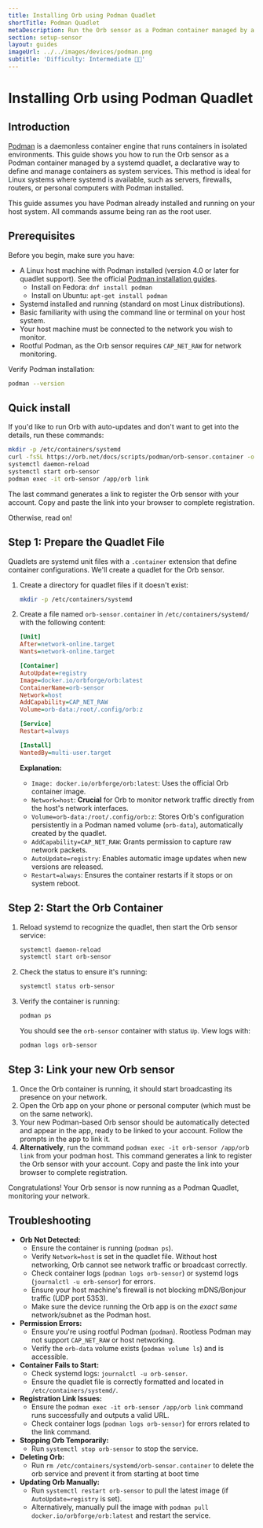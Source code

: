 ```yaml
---
title: Installing Orb using Podman Quadlet
shortTitle: Podman Quadlet
metaDescription: Run the Orb sensor as a Podman container managed by a systemd quadlet on any compatible system.
section: setup-sensor
layout: guides
imageUrl: ../../images/devices/podman.png
subtitle: 'Difficulty: Intermediate 🧑‍🔬'
---
```


# Installing Orb using Podman Quadlet

## Introduction

[Podman](https://podman.io/) is a daemonless container engine that runs containers in isolated environments. This guide shows you how to run the Orb sensor as a Podman container managed by a systemd quadlet, a declarative way to define and manage containers as system services. This method is ideal for Linux systems where systemd is available, such as servers, firewalls, routers, or personal computers with Podman installed.

This guide assumes you have Podman already installed and running on your host system. All commands assume being ran as the root user.

## Prerequisites

Before you begin, make sure you have:

- A Linux host machine with Podman installed (version 4.0 or later for quadlet support). See the official [Podman installation guides](https://podman.io/getting-started/installation).
  - Install on Fedora: `dnf install podman`
  - Install on Ubuntu: `apt-get install podman`
- Systemd installed and running (standard on most Linux distributions).
- Basic familiarity with using the command line or terminal on your host system.
- Your host machine must be connected to the network you wish to monitor.
- Rootful Podman, as the Orb sensor requires `CAP_NET_RAW` for network monitoring.

Verify Podman installation:

```bash
podman --version
```

## Quick install

If you'd like to run Orb with auto-updates and don't want to get into the details, run these commands:

```bash
mkdir -p /etc/containers/systemd
curl -fsSL https://orb.net/docs/scripts/podman/orb-sensor.container -o /etc/containers/systemd/orb-sensor.container
systemctl daemon-reload
systemctl start orb-sensor
podman exec -it orb-sensor /app/orb link
```

The last command generates a link to register the Orb sensor with your account. Copy and paste the link into your browser to complete registration.

Otherwise, read on!

## Step 1: Prepare the Quadlet File

Quadlets are systemd unit files with a `.container` extension that define container configurations. We'll create a quadlet for the Orb sensor.

1. Create a directory for quadlet files if it doesn't exist:
   ```bash
   mkdir -p /etc/containers/systemd
   ```

2. Create a file named `orb-sensor.container` in `/etc/containers/systemd/` with the following content:

   ```ini
   [Unit]
   After=network-online.target
   Wants=network-online.target

   [Container]
   AutoUpdate=registry
   Image=docker.io/orbforge/orb:latest
   ContainerName=orb-sensor
   Network=host
   AddCapability=CAP_NET_RAW
   Volume=orb-data:/root/.config/orb:z

   [Service]
   Restart=always

   [Install]
   WantedBy=multi-user.target
   ```

   **Explanation:**

   - `Image: docker.io/orbforge/orb:latest`: Uses the official Orb container image.
   - `Network=host`: **Crucial** for Orb to monitor network traffic directly from the host's network interfaces.
   - `Volume=orb-data:/root/.config/orb:z`: Stores Orb's configuration persistently in a Podman named volume (`orb-data`), automatically created by the quadlet.
   - `AddCapability=CAP_NET_RAW`: Grants permission to capture raw network packets.
   - `AutoUpdate=registry`: Enables automatic image updates when new versions are released.
   - `Restart=always`: Ensures the container restarts if it stops or on system reboot.

## Step 2: Start the Orb Container

1. Reload systemd to recognize the quadlet, then start the Orb sensor service:

   ```bash
   systemctl daemon-reload
   systemctl start orb-sensor
   ```

2. Check the status to ensure it's running:

   ```bash
   systemctl status orb-sensor
   ```

3. Verify the container is running:

   ```bash
   podman ps
   ```

   You should see the `orb-sensor` container with status `Up`. View logs with:

   ```bash
   podman logs orb-sensor
   ```

## Step 3: Link your new Orb sensor

1. Once the Orb container is running, it should start broadcasting its presence on your network.
2. Open the Orb app on your phone or personal computer (which must be on the same network).
3. Your new Podman-based Orb sensor should be automatically detected and appear in the app, ready to be linked to your account. Follow the prompts in the app to link it.
4. **Alternatively**, run the command `podman exec -it orb-sensor /app/orb link` from your podman host. This command generates a link to register the Orb sensor with your account. Copy and paste the link into your browser to complete registration.

Congratulations! Your Orb sensor is now running as a Podman Quadlet, monitoring your network.

## Troubleshooting

- **Orb Not Detected:**
  - Ensure the container is running (`podman ps`).
  - Verify `Network=host` is set in the quadlet file. Without host networking, Orb cannot see network traffic or broadcast correctly.
  - Check container logs (`podman logs orb-sensor`) or systemd logs (`journalctl -u orb-sensor`) for errors.
  - Ensure your host machine's firewall is not blocking mDNS/Bonjour traffic (UDP port 5353).
  - Make sure the device running the Orb app is on the _exact same_ network/subnet as the Podman host.
- **Permission Errors:**
  - Ensure you're using rootful Podman (`podman`). Rootless Podman may not support `CAP_NET_RAW` or host networking.
  - Verify the `orb-data` volume exists (`podman volume ls`) and is accessible.
- **Container Fails to Start:**
  - Check systemd logs: `journalctl -u orb-sensor`.
  - Ensure the quadlet file is correctly formatted and located in `/etc/containers/systemd/`.
- **Registration Link Issues:**
  - Ensure the `podman exec -it orb-sensor /app/orb link` command runs successfully and outputs a valid URL.
  - Check container logs (`podman logs orb-sensor`) for errors related to the link command.
- **Stopping Orb Temporarily:**
  - Run `systemctl stop orb-sensor` to stop the service.
- **Deleting Orb:**
  - Run `rm /etc/containers/systemd/orb-sensor.container` to delete the orb service and prevent it from starting at boot time
- **Updating Orb Manually:**
  - Run `systemctl restart orb-sensor` to pull the latest image (if `AutoUpdate=registry` is set).
  - Alternatively, manually pull the image with `podman pull docker.io/orbforge/orb:latest` and restart the service.
